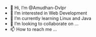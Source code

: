 - 👋 Hi, I’m @Amudhan-Dvlpr
- 👀 I’m interested in Web Development
- 🌱 I’m currently learning Linux and Java
- 💞️ I’m looking to collaborate on ...
- 📫 How to reach me ...

<!---
Amudhan-Dvlpr/Amudhan-Dvlpr is a ✨ special ✨ repository because its `README.md` (this file) appears on your GitHub profile.
You can click the Preview link to take a look at your changes.
--->
